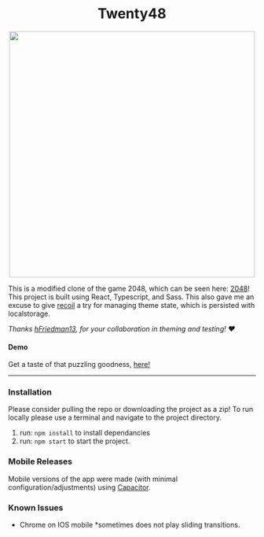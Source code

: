 <h1 align="center">Twenty48</h1>
<p align="center">
<img align="center" src="./assets/twenty48.gif" height="500px" width="500px" />
</p>


This is a modified clone of the game 2048, which can be seen here: [2048](https://2048game.com/)! This project is built using React, Typescript, and Sass. This also gave me an excuse to give [recoil](https://github.com/facebookexperimental/Recoil) a try for managing theme state, which is persisted with localstorage.

*Thanks [hFriedman13](https://github.com/Hfriedman13), for your collaboration in theming and testing! :heart:*

#### Demo
Get a taste of that puzzling goodness, [here!](https://cgado12.github.io/Twenty48/)

- - - - 

### Installation
Please consider pulling the repo or downloading the project as a zip! To run locally please use a terminal and navigate to the project directory.

1) run: `npm install` to install dependancies
2) run: `npm start` to start the project.

### Mobile Releases
Mobile versions of the app were made (with minimal configuration/adjustments) using [Capacitor](https://github.com/ionic-team/capacitor). 

### Known Issues
- Chrome on IOS mobile *sometimes does not play sliding transitions.
